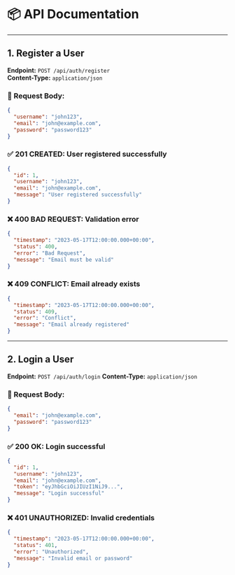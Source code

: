 # 📦 API Documentation

---

## 1. Register a User

**Endpoint:** `POST /api/auth/register`  
**Content-Type:** `application/json`

### 🔸 Request Body:
```json
{
  "username": "john123",
  "email": "john@example.com",
  "password": "password123"
}
````

### ✅ 201 CREATED: User registered successfully

```json
{
  "id": 1,
  "username": "john123",
  "email": "john@example.com",
  "message": "User registered successfully"
}
```

### ❌ 400 BAD REQUEST: Validation error

```json
{
  "timestamp": "2023-05-17T12:00:00.000+00:00",
  "status": 400,
  "error": "Bad Request",
  "message": "Email must be valid"
}
```

### ❌ 409 CONFLICT: Email already exists

```json
{
  "timestamp": "2023-05-17T12:00:00.000+00:00",
  "status": 409,
  "error": "Conflict",
  "message": "Email already registered"
}
```

---

## 2. Login a User

**Endpoint:** `POST /api/auth/login`
**Content-Type:** `application/json`

### 🔸 Request Body:

```json
{
  "email": "john@example.com",
  "password": "password123"
}
```

### ✅ 200 OK: Login successful

```json
{
  "id": 1,
  "username": "john123",
  "email": "john@example.com",
  "token": "eyJhbGciOiJIUzI1NiJ9...",
  "message": "Login successful"
}
```

### ❌ 401 UNAUTHORIZED: Invalid credentials

```json
{
  "timestamp": "2023-05-17T12:00:00.000+00:00",
  "status": 401,
  "error": "Unauthorized",
  "message": "Invalid email or password"
}
```